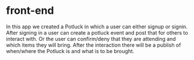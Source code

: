 # front-end
In this app we created a Potluck in which a user can either signup or signin. After signing in a user can create a potluck event and post that for others to interact with. Or the user can confirm/deny that they are attending and which items they will bring. After the interaction there will be a publish of when/where the Potluck is and what is to be brought.
